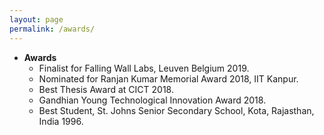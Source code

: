 ```yaml
---
layout: page
permalink: /awards/
---
```

* **Awards**
  <br/>
  * Finalist for Falling Wall Labs, Leuven Belgium 2019.
  * Nominated for Ranjan Kumar Memorial Award 2018, IIT Kanpur.
  * Best Thesis Award at CICT 2018.
  * Gandhian Young Technological Innovation Award 2018.
  * Best Student, St. Johns Senior Secondary School, Kota, Rajasthan, India 1996.


